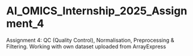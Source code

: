 # AI_OMICS_Internship_2025_Assignment_4
Assignment 4: QC (Quality Control), Normalisation, Preprocessing &amp; Filtering. Working with own dataset uploaded from ArrayExpress
